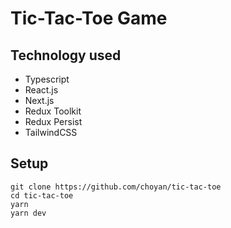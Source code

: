 # Tic-Tac-Toe Game

## Technology used

- Typescript
- React.js
- Next.js
- Redux Toolkit
- Redux Persist
- TailwindCSS

## Setup

```
git clone https://github.com/choyan/tic-tac-toe
cd tic-tac-toe
yarn
yarn dev
```
